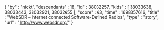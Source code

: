 {
  "by" : "nickt",
  "descendants" : 18,
  "id" : 38032257,
  "kids" : [ 38033638, 38033443, 38032921, 38032655 ],
  "score" : 63,
  "time" : 1698357616,
  "title" : "WebSDR – internet connected Software-Defined Radios",
  "type" : "story",
  "url" : "http://www.websdr.org/"
}
